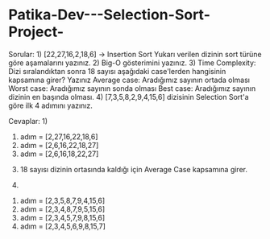 # Patika-Dev---Selection-Sort-Project-
Sorular:
1)
[22,27,16,2,18,6] -> Insertion Sort
Yukarı verilen dizinin sort türüne göre aşamalarını yazınız.
2)
Big-O gösterimini yazınız.
3)
Time Complexity: Dizi sıralandıktan sonra 18 sayısı aşağıdaki case'lerden hangisinin kapsamına girer? Yazınız
Average case: Aradığımız sayının ortada olması
Worst case: Aradığımız sayının sonda olması
Best case: Aradığımız sayının dizinin en başında olması.
4)
[7,3,5,8,2,9,4,15,6] dizisinin Selection Sort'a göre ilk 4 adımını yazınız.

Cevaplar:
1)
1. adım = [2,27,16,22,18,6]
2. adım = [2,6,16,22,18,27]
3. adım = [2,6,16,18,22,27]

3) 18 sayısı dizinin ortasında kaldığı için Average Case kapsamına girer.

4) 
1. adım = [2,3,5,8,7,9,4,15,6]
2. adım = [2,3,4,8,7,9,5,15,6]
3. adım = [2,3,4,5,7,9,8,15,6]
4. adım = [2,3,4,5,6,9,8,15,7]
